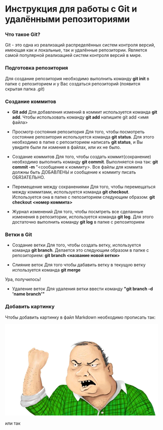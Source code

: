 
# Инструкция для работы с Git и удалёнными репозиториями #

### Что такое Git? ###
Git - это одна из реализаций распределённых систем контроля версий, имеющая как и локальные, так и удалённые репозитории. Является самой популярной реализацией систем контроля версий в мире.

### Подготовка репозитория ###
Для создание репозитория необходимо выполнить команду **git init** в папке с репозиторием и у Вас создаться репозиторий (появится скрытая папка *.git*)

### Создание коммитов ###

* **Git add**
Для добавления измений в коммит используется команда **git add**. Чтобы использовать команду **git add** напишите git add <имя файла>

* Просмотр состояния репозитория
Для того, чтобы посмотреть состояние репозитория используется команда **git status**. Для этого необходимо в папке с репозиторием написать **git status**, и Вы увидите были ли измения в файлах, или их не было.

* Создание коммитов
Для того, чтобы создать коммит(сохранение) необходимо выполнить команду **git commit**. Выполняется она так: **git commit -m** "<сообщение к коммиту>. Все файлы для коммита должны быть ДОБАВЛЕНЫ и сообщение к коммиту писать ОБЯЗАТЕЛЬНО.

* Перемещение между сохранениями
Для того, чтобы перемещаться между коммитами, используется команда  **git checkout**. Используется она в папке с пепозиторием следующим образом: **git checkout <номер коммита>**

* Журнал изменений
Для того, чтобы посмтреть все сделанные изменения в репозитории, используется команда **git log**. Для этого достаточно выполнить команду **git log** в папке с репозиторием

### Ветки в Git ###
* Создание ветки
Для того, чтобы создать ветку, используется команда **git branch**. Делается это следующим образом в папке с репозиторием: **git branch <название новой ветки>**

* Слияние веток
Для того чтобы дабавить ветку в текущую ветку используется команда **git merge**

Ура, получилось!

* Удаление веток
Для удаления ветки ввести команду **"git branch -d 'name branch'"**

### Добавить картинку ###

Чтобы добавить картинку в файл Markdown необходимо прописать так:

![Блиан!](713.jpg)

или так